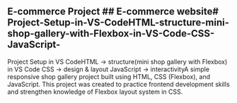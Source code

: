 ## E-commerce Project ## E-commerce website# Project-Setup-in-VS-CodeHTML-structure-mini-shop-gallery-with-Flexbox-in-VS-Code-CSS-JavaScript-
Project Setup in VS CodeHTML → structure(mini shop gallery with Flexbox) in VS Code  CSS → design &amp; layout  JavaScript → interactivityA simple responsive shop gallery project built using HTML, CSS (Flexbox), and JavaScript. This project was created to practice frontend development skills and strengthen knowledge of Flexbox layout system in CSS.
